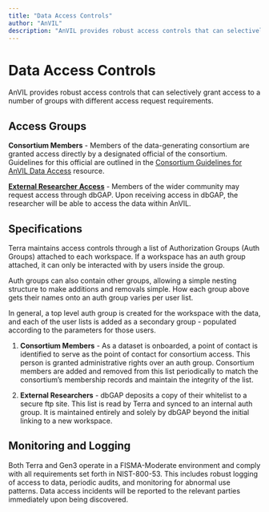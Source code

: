 ```yaml
---
title: "Data Access Controls"
author: "AnVIL"
description: "AnVIL provides robust access controls that can selectively grant access to a number of groups with different access request requirements."
---
```


# Data Access Controls

<hero small>AnVIL provides robust access controls that can selectively grant access to a number of groups with different access request requirements.</hero>


## Access Groups

**Consortium Members** - Members of the data-generating consortium are granted access directly by a designated official of the consortium. Guidelines for this official are outlined in the [Consortium Guidelines for AnVIL Data Access](/resources/for-consortia/consortium-data-access-guidelines) resource.

**[External Researcher Access](/data/requesting-data-access)** - Members of the wider community may request access through dbGAP. Upon receiving access in dbGAP, the researcher will be able to access the data within AnVIL.
 

## Specifications
Terra maintains access controls through a list of Authorization Groups (Auth Groups) attached to each workspace. If a workspace has an auth group attached, it can only be interacted with by users inside the group.
 
 Auth groups can also contain other groups, allowing a simple nesting structure to make additions and removals simple. How each group above gets their names onto an auth group varies per user list. 

In general, a top level auth group is created for the workspace with the data, and each of the user lists is added as a secondary group - populated according to the parameters for those users.

1. **Consortium Members** - As a dataset is onboarded, a point of contact is identified to serve as the point of contact for consortium access. This person is granted administrative rights over an auth group. Consortium members are added and removed from this list periodically to match the consortium’s membership records and maintain the integrity of the list.

1. **External Researchers** - dbGAP deposits a copy of their whitelist to a secure ftp site. This list is read by Terra and synced to an internal auth group. It is maintained entirely and solely by dbGAP beyond the initial linking to a new workspace.



## Monitoring and Logging

Both Terra and Gen3 operate in a FISMA-Moderate environment and comply with all requirements set forth in NIST-800-53. This includes robust logging of access to data, periodic audits, and monitoring for abnormal use patterns. Data access incidents will be reported to the relevant parties immediately upon being discovered. 




